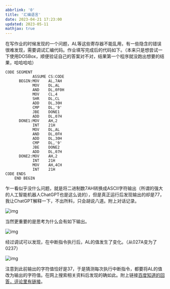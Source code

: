 ```yaml
---
abbrlink: '0'
title: '汇编语言'
date: 2023-04-21 17:23:00
updated: 2023-05-11
mathjax: true
---
```

在写作业的时候发现的一个问题，$\text{AL}$等这些寄存器不能乱用，有一些隐含的错误很难发现，需要调试汇编代码。作业填写完成后的代码如下。（本来只是想尝试一下使用DOSBox，顺便验证自己的答案对不对，结果第一个程序就没跑出想要的结果，哈哈哈哈）

```ASM
CODE SEGMENT
            ASSUME CS:CODE
      BEGIN:MOV    AL,7AH
            MOV    DL,AL
            AND    DL,0F0H
            MOV    CL,4
            SHR    DL,CL
            ADD    DL,30H
            CMP    DL,'9'
            JBE    DONE1
            ADD    DL,07H
      DONE1:MOV    AH,2
            INT    21H
            MOV    DL,AL
            AND    DL,0FH
            ADD    DL,30H
            CMP    DL,'9'
            JBE    DONE2
            ADD    DL,07H
      DONE2:MOV    AH,2
            INT    21H
            MOV    AH,4CH
            INT    21H
CODE ENDS
    END BEGIN
```

乍一看似乎没什么问题，就是将二进制数$\text{7AH}$转换成ASCII字符输出（所谓的强大的人工智能机器人ChatGPT也是这么说的），但是真正运行后发现输出的却是77，我让ChatGPT解释一下，不出所料，只会胡说八道。附上对话记录。

![img](/images/胡说八道.png "胡说八道的ChatGPT")

当然更重要的是思考为什么会有如下输出。

![img](/images/output77.png "输出77")

经过调试可以发现，在中断指令执行后，$\text{AL}$的值发生了变化。（从027A变为了0237）

![img](/images/调试.png "调试")

注意到此前输出的字符值恰好是37，于是猜测每次执行中断指令，都要将$\text{AL}$的值改为输出的字符值。在网上搜索相关资料后发现的确如此。附上链接[百度知道的回答，评论里有链接](https://zhidao.baidu.com/index/?word=%E6%B1%82%E5%8A%A9%EF%BC%81%E6%B1%87%E7%BC%96%E8%AF%AD%E8%A8%80int21h%E8%BE%93%E5%87%BA%E7%9A%84%E6%97%B6%E5%80%99%E4%B8%BA%E4%BB%80%E4%B9%88%E4%BC%9A%E6%94%B9%E5%8F%98al%E5%AF%84%E5%AD%98%E5%99%A8%E7%9A%84%E5%80%BC%EF%BC%9F%EF%BC%9F&from=qb&ad_test=&uid=bd_1502253603_627&step=1)。
